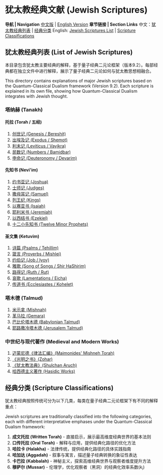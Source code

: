 # 犹太教经典文献 (Jewish Scriptures)

**导航 | Navigation**
[中文版](#犹太教经典列表-list-of-jewish-scriptures) | [English Version](#犹太教经典列表-list-of-jewish-scriptures)
**章节链接 | Section Links**
中文：[犹太教经典列表](#犹太教经典列表-list-of-jewish-scriptures) | [经典分类](#经典分类-scripture-classifications)
English: [Jewish Scriptures List](#犹太教经典列表-list-of-jewish-scriptures) | [Scripture Classifications](#经典分类-scripture-classifications)

## 犹太教经典列表 (List of Jewish Scriptures)

本目录包含犹太教主要经典的解释，基于量子经典二元论框架（版本9.2）。每部经典都在独立文件中进行解释，展示了量子经典二元论如何与犹太教思想相融合。

This directory contains explanations of major Jewish scriptures based on the Quantum-Classical Dualism framework (Version 9.2). Each scripture is explained in its own file, showing how Quantum-Classical Dualism integrates with Jewish thought.

### 塔纳赫 (Tanakh)
#### 托拉 (Torah / 五经)
1. [创世记 (Genesis / Bereshit)](Genesis.md)
2. [出埃及记 (Exodus / Shemot)](Exodus.md)
3. [利未记 (Leviticus / Vayikra)](../christianity_scriptures/Leviticus.md)
4. [民数记 (Numbers / Bamidbar)](Numbers.md)
5. [申命记 (Deuteronomy / Devarim)](Deuteronomy.md)

#### 先知书 (Nevi'im)
1. [约书亚记 (Joshua)](Joshua.md)
2. [士师记 (Judges)](Judges.md)
3. [撒母耳记 (Samuel)](Samuel.md)
4. [列王纪 (Kings)](Kings.md)
5. [以赛亚书 (Isaiah)](Isaiah.md)
6. [耶利米书 (Jeremiah)](Jeremiah.md)
7. [以西结书 (Ezekiel)](Ezekiel.md)
8. [十二小先知书 (Twelve Minor Prophets)](Minor_Prophets.md)

#### 圣文集 (Ketuvim)
1. [诗篇 (Psalms / Tehillim)](Psalms.md)
2. [箴言 (Proverbs / Mishlei)](Proverbs.md)
3. [约伯记 (Job / Iyov)](Job.md)
4. [雅歌 (Song of Songs / Shir HaShirim)](Song_of_Songs.md)
5. [路得记 (Ruth / Rut)](Ruth.md)
6. [哀歌 (Lamentations / Eicha)](Lamentations.md)
7. [传道书 (Ecclesiastes / Kohelet)](Ecclesiastes.md)

### 塔木德 (Talmud)
1. [米示拿 (Mishnah)](Mishnah.md)
2. [革马拉 (Gemara)](Gemara.md)
3. [巴比伦塔木德 (Babylonian Talmud)](Babylonian_Talmud.md)
4. [耶路撒冷塔木德 (Jerusalem Talmud)](Jerusalem_Talmud.md)

### 中世纪与现代著作 (Medieval and Modern Works)
1. [迈蒙尼德《律法汇编》(Maimonides' Mishneh Torah)](Mishneh_Torah.md)
2. [《光明之书》(Zohar)](Zohar.md)
3. [《犹太教法典》(Shulchan Aruch)](Shulchan_Aruch.md)
4. [哈西德主义著作 (Hasidic Works)](Hasidic_Works.md)

## 经典分类 (Scripture Classifications)

犹太教经典按照传统可分为以下几类，每类在量子经典二元论框架下有不同的解释重点：

Jewish scriptures are traditionally classified into the following categories, each with different interpretative emphases under the Quantum-Classical Dualism framework:

1. **成文托拉 (Written Torah)** - 直接启示，展示最高维度经典世界的基本法则
2. **口传托拉 (Oral Torah)** - 解释与应用，提供经典化路径的优化方法
3. **哈拉卡 (Halakha)** - 法律传统，提供经典化路径的具体实践指南
4. **哈加达 (Aggadah)** - 叙事与寓言，描述量子经典转换的象征性表达
5. **卡巴拉 (Kabbalah)** - 神秘主义，探索高维经典世界与观察者维度提升方法
6. **穆萨尔 (Mussar)** - 伦理学，优化观察者（黑洞）的经典化效率系数$`(k_i)`$
